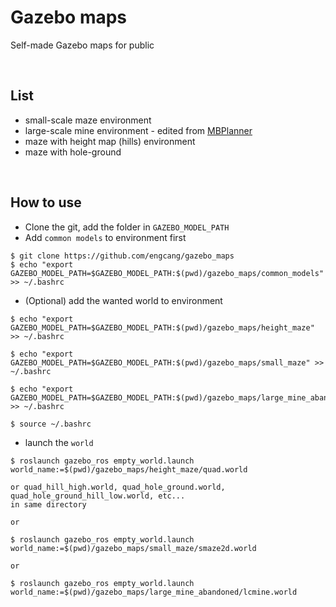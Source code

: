 # Gazebo maps
Self-made Gazebo maps for public

<br>

## List
+ small-scale maze environment
+ large-scale mine environment - edited from [MBPlanner](https://github.com/ntnu-arl/mbplanner_ros/tree/master/planner_gazebo_sim/worlds)
+ maze with height map (hills) environment
+ maze with hole-ground

<br>

## How to use
+ Clone the git, add the folder in `GAZEBO_MODEL_PATH`
+ Add `common models` to environment first
~~~shell
$ git clone https://github.com/engcang/gazebo_maps
$ echo "export GAZEBO_MODEL_PATH=$GAZEBO_MODEL_PATH:$(pwd)/gazebo_maps/common_models" >> ~/.bashrc
~~~

+ (Optional) add the wanted world to environment
~~~shell
$ echo "export GAZEBO_MODEL_PATH=$GAZEBO_MODEL_PATH:$(pwd)/gazebo_maps/height_maze" >> ~/.bashrc

$ echo "export GAZEBO_MODEL_PATH=$GAZEBO_MODEL_PATH:$(pwd)/gazebo_maps/small_maze" >> ~/.bashrc

$ echo "export GAZEBO_MODEL_PATH=$GAZEBO_MODEL_PATH:$(pwd)/gazebo_maps/large_mine_abandoned" >> ~/.bashrc

$ source ~/.bashrc
~~~

+ launch the `world`
~~~shell
$ roslaunch gazebo_ros empty_world.launch world_name:=$(pwd)/gazebo_maps/height_maze/quad.world

or quad_hill_high.world, quad_hole_ground.world, quad_hole_ground_hill_low.world, etc... 
in same directory

or

$ roslaunch gazebo_ros empty_world.launch world_name:=$(pwd)/gazebo_maps/small_maze/smaze2d.world

or

$ roslaunch gazebo_ros empty_world.launch world_name:=$(pwd)/gazebo_maps/large_mine_abandoned/lcmine.world
~~~
